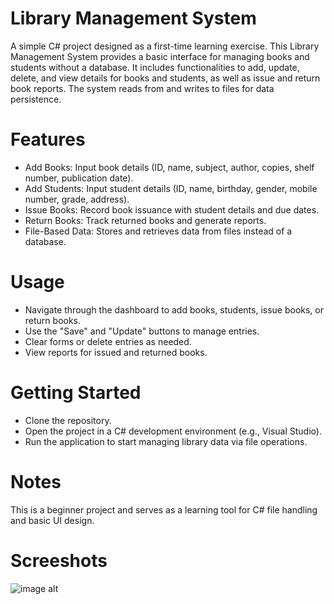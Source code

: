 # Library Management System
A simple C# project designed as a first-time learning exercise. This Library Management System provides a basic interface for managing books and students without a database. It includes functionalities to add, update, delete, and view details for books and students, as well as issue and return book reports. The system reads from and writes to files for data persistence.
# Features

* Add Books: Input book details (ID, name, subject, author, copies, shelf number, publication date). 
* Add Students: Input student details (ID, name, birthday, gender, mobile number, grade, address). 
* Issue Books: Record book issuance with student details and due dates. 
* Return Books: Track returned books and generate reports. 
* File-Based Data: Stores and retrieves data from files instead of a database. 

# Usage

* Navigate through the dashboard to add books, students, issue books, or return books.
* Use the "Save" and "Update" buttons to manage entries.
* Clear forms or delete entries as needed.
* View reports for issued and returned books.

# Getting Started

* Clone the repository.
* Open the project in a C# development environment (e.g., Visual Studio).
* Run the application to start managing library data via file operations.

# Notes
This is a beginner project and serves as a learning tool for C# file handling and basic UI design.
# Screeshots
![image alt](https://github.com/Supun-Namal/Library-Management-System/tree/137748f62c5100cd69ffc5b60936c68132f227e2/Screenshots)
